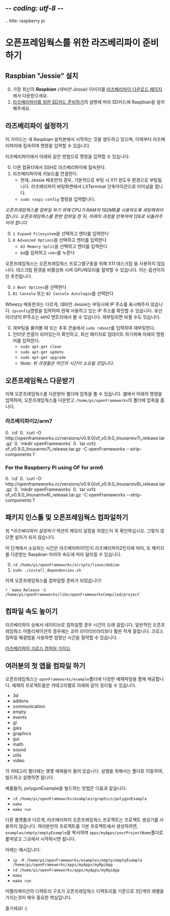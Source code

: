 ## -*- coding: utf-8 -*-
.. title: raspberry pi

오픈프레임웍스를 위한 라즈베리파이 준비하기
============

## Raspbian "Jessie" 설치
0. 가장 최신의 _**Raspbian** (데비안 Jessie)_ 이미지를 [라즈베리파이 다운로드 페이지](http://www.raspberrypi.org/downloads)에서 다운받으세요.
1. [라즈베리파이를 위한 SD카드 준비하기](http://elinux.org/RPi_Easy_SD_Card_Setup)의 설명에 따라 SD카드에 Raspbian을 설치해주세요.
         
## 라즈베리파이 설정하기 
이 가이드는 새 Raspbian 설치본에서 시작하는 것을 염두하고 있으며, 이제부터 라즈베리파이에 접속하여 명령을 입력할 수 있습니다.

라즈베리파이에서 아래와 같은 방법으로 명령을 입력할 수 있습니다:

0. 다른 컴퓨터에서 SSH로 라즈베리파이에 접속한다.
0. 라즈베리파이에 키보드를 연결한다.
	* 현재, Jessie 배포판의 경우, 기본적으로 부팅 시 X11 윈도우 환경으로 부팅됩니다. 라즈베리파이 바탕화면에서 LXTerminal 단축아이콘으로 터미널을 엽니다.
	* `sudo raspi-config` 명령을 입력합니다.

_오픈프레임웍스를 컴파일 하기 위해 CPU가 RAM의 192MB를 사용하도록 세팅해줘야 합니다. 오픈프레임웍스를 한번 컴파일 한 뒤, 아래의 과정을 반복하여 128로 되돌려주어야 합니다_

0.  `1 Expand Filesystem`을 선택하고 엔터를 입력한다
0.  `8 Advanced Options`을 선택하고 엔터를 입력한다
	* `A3 Memory Split`을 선택하고 엔터를 입력한다
	* `64`를 입력하고 `<ok>`를 누른다


오픈프레임웍스는 오픈프레임웍스 프로그램구동을 위해 X11 데스크탑 을 사용하지 않습니다. 데스크탑 환경을 비활성화 시켜 GPU메모리를 절약할 수 있습니다. 이는 옵션이지만 추천됩니다.
 
0. `3 Boot Options`을 선택한다
0. `B1 Console` 또는 `B2 Console Autologin`를 선택한다

Wheezy 배포판과는 다르게, 데비안 Jessie는 부팅시에 IP 주소를 표시해주지 않습니다. `ipconfig`명령을 입력하여 현재 사용하고 있는 IP 주소를 확인할 수 있습니다. 유선 이더넷의 IP주소는 eth0 엔트리에서 볼 수 있습니다. 재부팅되면 바뀔 수도 잇습니다.

0. 재부팅을 물어볼 때 또는 추후 콘솔에서 `sudo reboot`를 입력하여 재부팅한다.
0. 인터넷 연결이 되어있는지 확인하고, 최신 패키지로 업데이트 하기위해 아래의 명령어를 입력한다.
    * `sudo apt-get clean`
    * `sudo apt-get update`
    * `sudo apt-get upgrade`
    * _Note: 위 과정들은 약간의 시간이 소요될 것입니다._

## 오픈프레임웍스 다운받기
이제 오픈프레임웍스를 다운받아 폴더에 압축을 풀 수 있습니다. 쉘에서 아래의 명령을 입력하여, 오픈프레임웍스를 다운받고 `/home/pi/openFrameworks`의 폴더에 압축을 풉니다.
 
<h3> 라즈베리파이2/arm7</h3>
0. `cd` 
0. `curl -O http://openframeworks.cc/versions/v0.9.0/of_v0.9.0_linuxarmv7l_release.tar.gz` 
0.  `mkdir openFrameworks`
0.  `tar vxfz of_v0.9.0_linuxarmv7l_release.tar.gz -C openFrameworks --strip-components 1`

<h3> For the Raspberry Pi using OF for arm6</h3>
 0. `cd` 
 0. `curl -O http://openframeworks.cc/versions/v0.9.0/of_v0.9.0_linuxarmv6l_release.tar.gz` 
 0. `mkdir openFrameworks`
 0.	`tar vxfz of_v0.9.0_linuxarmv6l_release.tar.gz -C openFrameworks --strip-components 1`


## 패키지 인스톨 및 오픈프레임웍스 컴파일하기
위 _**라즈베리파이 설정하기*_ 섹션의 메모리 설정을 하였는지 꼭 확인하십시오. 그렇지 않으면 설치가 되지 않습니다.
 
이 단계에서 소요되는 시간은 라즈베리파이1인지 라즈베리파이2인지에 따라, 또 패키지를 다운받는 Raspbian 미러의 속도에 따라 달라질 수 있습니다.

0. `cd /home/pi/openFrameworks/scripts/linux/debian`  
0. `sudo ./install_dependencies.sh` 

이제 오픈프레임웍스를 컴파일할 준비가 되었습니다!

	* `make Release -C /home/pi/openFrameworks/libs/openFrameworksCompiled/project`


## 컴파일 속도 높이기
라즈베리파이 상에서 네이티브로 컴파일할 경우 시간이 오래 걸립니다. 일반적인 오픈프레임웍스 어플리케이션의 경우에는 코어 라이리브러리보다 훨씬 적게 걸립니다. 크로스 컴파일 해결법을 사용하면 엄청난 시간을 절약할 수 있습니다.

[라즈베리파이 크로스 컴파일 가이드](../raspberry-pi-cross-compiling-guide/)

## 여러분의 첫 앱을 컴파일 하기
오픈프레임웍스는 `openFrameworks/example`폴더에 다양한 예제파일을 함께 제공합니다. 예제의 프로젝트들은 카테고리별로 아래와 같이 정리될 수 있습니다.

* 3d 
* addons 
* communication 
* empty
* events
* gl
* gles
* graphics
* gui
* math
* sound
* utils
* video

각 카테고리 폴더에는 몇몇 예제들이 들어 있습니다. 실행을 위해서는 폴더로 이동하여, 빌드하고 실행하면 됩니다.

예를들어, polygonExample을 빌드하는 방법은 다음과 같습니다:

* `cd /home/pi/openFrameworks/examples/graphics/polygonExample`
* `make`
* `make run`

다른 플랫폼과 다르게, 라즈베리파이 오픈프레임웍스 프로젝트는 프로젝트 생성기를 사용하지 않습니다. 여러분만의 프로젝트를 기본 프로젝트에서 생성하려면, `examples/empty/emptyExample`을 복사하여 `apps/myApps/yourProjectName`폴더로 붙여넣고 그곳에서 시작하시면 됩니다.

아례는 예시입니다:

* `cp -R /home/pi/openFrameworks/examples/empty/emptyExample /home/pi/openFrameworks/apps/myApps/myRpiApp`
* `cd /home/pi/openFrameworks/apps/myApps/myRpiApp`
* `make`
* `make run`

어플리케이션의 디렉토리 구조가 오픈프레임웍스 디렉토리를 기준으로 3단계의 레벨을 가지는것이 매우 중요한 핵심입니다.

즐기세요! :)


